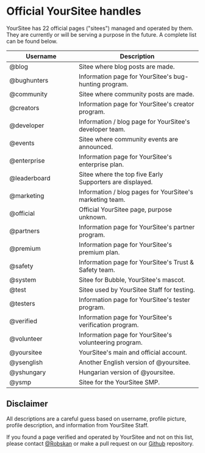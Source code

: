 # Official YourSitee handles

YourSitee has 22 official pages ("sitees") managed and operated by them. They are currently or will be serving a purpose in the future. A complete list can be found below.

<table><thead><tr><th width="166">Username</th><th>Description</th></tr></thead><tbody><tr><td>@blog</td><td>Sitee where blog posts are made.</td></tr><tr><td>@bughunters</td><td>Information page for YourSitee's bug-hunting program.</td></tr><tr><td>@community</td><td>Sitee where community posts are made.</td></tr><tr><td>@creators</td><td>Information page for YourSitee's creator program.</td></tr><tr><td>@developer</td><td>Information / blog page for YourSitee's developer team.</td></tr><tr><td>@events</td><td>Sitee where community events are announced.</td></tr><tr><td>@enterprise</td><td>Information page for YourSitee's enterprise plan.</td></tr><tr><td>@leaderboard</td><td>Sitee where the top five Early Supporters are displayed.</td></tr><tr><td>@marketing</td><td>Information / blog pages for YourSitee's marketing team.</td></tr><tr><td>@official</td><td>Official YourSitee page, purpose unknown.</td></tr><tr><td>@partners</td><td>Information page for YourSitee's partner program.</td></tr><tr><td>@premium</td><td>Information page for YourSitee's premium plan.</td></tr><tr><td>@safety</td><td>Information page for YourSitee's Trust &#x26; Safety team.</td></tr><tr><td>@system</td><td>Sitee for Bubble, YourSitee's mascot.</td></tr><tr><td>@test</td><td>Sitee used by YourSitee Staff for testing.</td></tr><tr><td>@testers</td><td>Information page for YourSitee's tester program.</td></tr><tr><td>@verified</td><td>Information page for YourSitee's verification program.</td></tr><tr><td>@volunteer</td><td>Information page for YourSitee's volunteering program.</td></tr><tr><td>@yoursitee</td><td>YourSitee's main and official account.</td></tr><tr><td>@ysenglish</td><td>Another English version of @yoursitee.</td></tr><tr><td>@yshungary</td><td>Hungarian version of @yoursitee.  </td></tr><tr><td>@ysmp</td><td>Sitee for the YourSitee SMP.</td></tr></tbody></table>

## Disclaimer <a href="#disclaimer" id="disclaimer"></a>

All descriptions are a careful guess based on username, profile picture, profile description, and information from YourSitee Staff.

If you found a page verified and operated by YourSitee and not on this list, please contact [@Robskan](https://sitee.help/c/robskan) or make a pull request on our [Github](https://sitee.help/contribute) repository.
